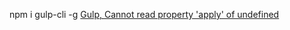 npm i gulp-cli -g
[Gulp, Cannot read property 'apply' of undefined](https://www.jianshu.com/p/25c6f7f97070)
